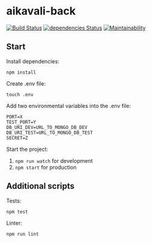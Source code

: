 # aikavali-back
[![Build Status](https://travis-ci.org/ohtu-aikavali2/aikavali2-back.svg?branch=master)](https://travis-ci.org/ohtu-aikavali2/aikavali2-back)
[![dependencies Status](https://david-dm.org/ohtu-aikavali2/aikavali-back/status.svg)](https://david-dm.org/ohtu-aikavali2/aikavali2-back)
[![Maintainability](https://api.codeclimate.com/v1/badges/a99a88d28ad37a79dbf6/maintainability)](https://codeclimate.com/github/ohtu-aikavali2/aikavali2-back/maintainability)

## Start  
Install dependencies:

```npm install```

Create .env file:

```touch .env```

Add two environmental variables into the .env file:

```
PORT=X
TEST_PORT=Y
DB_URI_DEV=URL_TO_MONGO_DB_DEV
DB_URI_TEST=URL_TO_MONGO_DB_TEST
SECRET=Z
```

Start the project:

1. ```npm run watch``` for development
2. ```npm start``` for production

## Additional scripts
Tests:

```npm test```

Linter:

```npm run lint```
